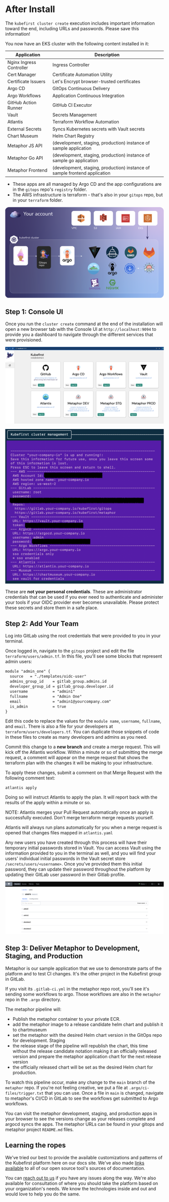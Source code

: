 # After Install

[//]: # (`todo: need new getting started video for github`)

[//]: # (<iframe width="784" height="441" src="https://www.youtube.com/embed/KEUOaNMUqOM" title="YouTube video player" frameborder="0" allow="accelerometer; autoplay; clipboard-write; encrypted-media; gyroscope; picture-in-picture" allowfullscreen></iframe>)

The `kubefirst cluster create` execution includes important information toward the end, including URLs and passwords. Please save this information! 

You now have an EKS cluster with the following content installed in it:

| Application                  | Description                                                                |
|------------------------------|----------------------------------------------------------------------------|
| Nginx Ingress Controller     | Ingress Controller                                                         |
| Cert Manager                 | Certificate Automation Utility                                             |
| Certificate Issuers          | Let's Encrypt browser-trusted certificates                                 |
| Argo CD                      | GitOps Continuous Delivery                                                 |
| Argo Workflows               | Application Continuous Integration                                         |
| GitHub Action Runner         | GitHub CI Executor                                                         |
| Vault                        | Secrets Management                                                         |
| Atlantis                     | Terraform Workflow Automation                                              |
| External Secrets             | Syncs Kubernetes secrets with Vault secrets                                |
| Chart Museum                 | Helm Chart Registry                                                        |
| Metaphor JS API              | (development, staging, production) instance of sample application          |
| Metaphor Go API              | (development, staging, production) instance of sample go application       |
| Metaphor Frontend            | (development, staging, production) instance of sample frontend application |

- These apps are all managed by Argo CD and the app configurations are in the `gitops` repo's `registry` folder.
- The AWS infrastructure is terraform - that's also in your `gitops` repo, but in your `terraform` folder.

![](../../img/kubefirst/getting-started/gitops-assets.png)

## Step 1: Console UI

Once you run the `cluster create` command at the end of the installation will open a new browser tab with the Console UI at
`http://localhost:9094` to provide you a dashboard to navigate through the different services that were provisioned.

![console ui](../../img/kubefirst/console-ui.png)

![terminal handoff](../../img/kubefirst/getting-started/cluster-create-result.png)

These are **not your personal credentials**. These are administrator credentials that can be used if you ever need to 
authenticate and administer your tools if your OIDC provider ever becomes unavailable. Please protect these secrets and 
store them in a safe place.

## Step 2: Add Your Team

Log into GitLab using the root credentials that were provided to you in your terminal.

Once logged in, navigate to the `gitops` project and edit the file `terraform/users/admin.tf`. In this file, you'll see some blocks that represent admin users:

```
module "admin_one" {
  source   = "./templates/oidc-user"
  admins_group_id    = gitlab_group.admins.id
  developer_group_id = gitlab_group.developer.id
  username           = "admin1"
  fullname           = "Admin One"
  email              = "admin1@yourcompany.com"
  is_admin           = true
}
```

Edit this code to replace the values for the `module name`, `username`, `fullname`, and `email`. There is also a file for your developers at `terraform/users/developers.tf`. You can duplicate those snippets of code in these files to create as many developers and admins as you need.

Commit this change to a **new branch** and create a merge request. This will kick off the Atlantis workflow. Within a minute or so of submitting the merge request, a comment will appear on the merge request that shows the terraform plan with the changes it will be making to your infrastructure. 

To apply these changes, submit a comment on that Merge Request with the following comment text:
```
atlantis apply
```

Doing so will instruct Atlantis to apply the plan. It will report back with the results of the apply within a minute or so.

NOTE: Atlantis merges your Pull Request automatically once an apply is successfully executed. Don't merge terraform merge requests yourself.

Atlantis will always run plans automatically for you when a merge request is opened that changes files mapped in `atlantis.yaml`

Any new users you have created through this process will have their temporary initial passwords stored in Vault. You can access Vault using the information provided to you in the terminal as well, and you will find your users' individual initial passwords in the Vault secret store `/secrets/users/<username>`. Once you've provided them this initial password, they can update their password throughout the platform by updating their GitLab user password in their Gitlab profile.

![](../../img/kubefirst/getting-started/vault-users.png)

## Step 3: Deliver Metaphor to Development, Staging, and Production

Metaphor is our sample application that we use to demonstrate parts of the platform and to test CI changes. It's the other project in the Kubefirst group in GitLab.

If you visit its `.gitlab-ci.yml` in the metaphor repo root, you'll see it's sending some workflows to argo. Those workflows are also in the `metaphor` repo in the `.argo` directory.

The metaphor pipeline will:

- Publish the metaphor container to your private ECR.
- add the metaphor image to a release candidate helm chart and publish it to chartmuseum
- set the metaphor with the desired Helm chart version in the GitOps repo for development. Staging
- the release stage of the pipeline will republish the chart, this time without the release candidate notation making it an officially released version and prepare the metaphor application chart for the next release version
- the officially released chart will be set as the desired Helm chart for production.

To watch this pipeline occur, make any change to the `main` branch of the `metaphor` repo. If you're not feeling creative, we put a file at `.argo/ci-files/trigger.txt` that you can use. Once a file in `main` is changed, navigate to metaphor's CI/CD in GitLab to see the workflows get submitted to Argo workflows.

You can visit the metaphor development, staging, and production apps in your browser to see the versions change as your releases complete and argocd syncs the apps. The metaphor URLs can be found in your gitops and metaphor project `README.md` files.

## Learning the ropes

We've tried our best to provide the available customizations and patterns of the Kubefirst platform here on our docs site. We've also made [links available](./credit.md) to all of our open source tool's sources of documentation.

You can [reach out to us](../../community/index.md) if you have any issues along the way. We're also available for consultation of where you should take the platform based on your organization's needs. We know the technologies inside and out and would love to help you do the same.
